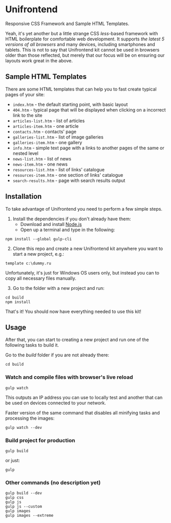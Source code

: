 # Unifrontend

Responsive CSS Framework and Sample HTML Templates.

Yeah, it's yet another but a little strange CSS *less*-based framework with HTML boilerplate for comfortable web development.
It supports *the latest 5 versions of all browsers* and many devices, including smartphones and tablets. This is not to say that Unifrontend kit cannot be used in browsers older than those reflected, but merely that our focus will be on ensuring our layouts work great in the above.


## Sample HTML Templates

There are some HTML templates that can help you to fast create typical pages of your site:

* `index.htm` - the default starting point, with basic layout
* `404.htm` - typical page that will be displayed when clicking on a incorrect link to the site
* `articles-list.htm` - list of articles
* `articles-item.htm` - one article
* `contacts.htm` - contacts' page
* `galleries-list.htm` - list of image galleries
* `galleries-item.htm` - one gallery
* `info.htm` - simple text page with a links to another pages of the same or nested level
* `news-list.htm` - list of news
* `news-item.htm` - one news
* `resources-list.htm` - list of links' catalogue
* `resources-item.htm` - one section of links' catalogue
* `search-results.htm` - page with search results output


## Installation

To take advantage of Unifrontend you need to perform a few simple steps.

1. Install the dependencies if you don't already have them:
   - Download and install [Node.js](http://nodejs.org)
   - Open up a terminal and type in the following:
```
npm install --global gulp-cli
```
2. Clone this repo and create a new Unifrontend kit anywhere you want to start a new project, e.g.:
```
template c:\dummy.ru
```
Unfortunately, it's just for Windows OS users only, but instead you can to copy all necessary files manually.

3. Go to the folder with a new project and run:
```
cd build
npm install
```

That's it! You should now have everything needed to use this kit!


## Usage

After that, you can start to creating a new project and run one of the following tasks to build it.

Go to the *build* folder if you are not already there:
```
cd build
```


### Watch and compile files with browser's live reload
```
gulp watch
```

This outputs an IP address you can use to locally test and another that can be used on devices connected to your network.

Faster version of the same command that disables all minifying tasks and processing the images:
```
gulp watch --dev
```

### Build project for production
```
gulp build
```
or just:
```
gulp
```

### Other commands (no description yet)
```
gulp build --dev
gulp css
gulp js
gulp js --custom
gulp images
gulp images --extreme
```